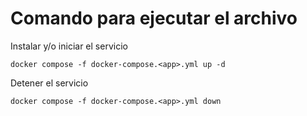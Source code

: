 # Comando para ejecutar el archivo

Instalar y/o iniciar el servicio

`docker compose -f docker-compose.<app>.yml up -d`

Detener el servicio

`docker compose -f docker-compose.<app>.yml down`
